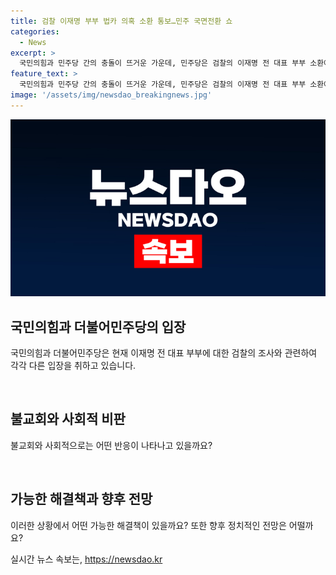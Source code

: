 ```yaml
---
title: 검찰 이재명 부부 법카 의혹 소환 통보…민주 국면전환 쇼
categories:
  - News
excerpt: >
  국민의힘과 민주당 간의 충돌이 뜨거운 가운데, 민주당은 검찰의 이재명 전 대표 부부 소환에 대한 비난을 제기하며 국면전환 쇼로 비판하고, 국민의힘은 신속한 수사를 촉구하고 법정에서 명명백백히 가리면 된다고 주장했다. 이와 관련하여 법인카드 유용 의혹과 관련한 논란도 지속되고 있으며, 양당 간의 입장 차이가 심화되고 있다.
feature_text: >
  국민의힘과 민주당 간의 충돌이 뜨거운 가운데, 민주당은 검찰의 이재명 전 대표 부부 소환에 대한 비난을 제기하며 국면전환 쇼로 비판하고, 국민의힘은 신속한 수사를 촉구하고 법정에서 명명백백히 가리면 된다고 주장했다. 이와 관련하여 법인카드 유용 의혹과 관련한 논란도 지속되고 있으며, 양당 간의 입장 차이가 심화되고 있다.
image: '/assets/img/newsdao_breakingnews.jpg'
---
```


<p><img src="/assets/img/newsdao_breakingnews.jpg" alt="pcversion 속보" /></p>

<h2 data-ke-size="size26">국민의힘과 더불어민주당의 입장</h2>

<p>국민의힘과 더불어민주당은 현재 이재명 전 대표 부부에 대한 검찰의 조사와 관련하여 각각 다른 입장을 취하고 있습니다.</p>

<p data-ke-size="size16">&nbsp;</p>

<h2 data-ke-size="size24">불교회와 사회적 비판</h2>

<p>불교회와 사회적으로는 어떤 반응이 나타나고 있을까요?</p>

<p data-ke-size="size16">&nbsp;</p>

<h2 data-ke-size="size24">가능한 해결책과 향후 전망</h2>

<p>이러한 상황에서 어떤 가능한 해결책이 있을까요? 또한 향후 정치적인 전망은 어떨까요?</p>
실시간 뉴스 속보는, <a href="https://newsdao.kr" rel="dofollow">https://newsdao.kr</a>


